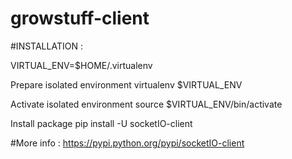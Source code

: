 growstuff-client
================


#INSTALLATION :

VIRTUAL_ENV=$HOME/.virtualenv

Prepare isolated environment
virtualenv $VIRTUAL_ENV

Activate isolated environment
source $VIRTUAL_ENV/bin/activate

Install package
pip install -U socketIO-client


#More info : 
https://pypi.python.org/pypi/socketIO-client
